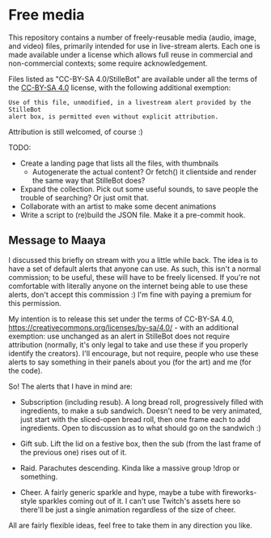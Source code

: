 Free media
==========

This repository contains a number of freely-reusable media (audio, image, and
video) files, primarily intended for use in live-stream alerts. Each one is
made available under a license which allows full reuse in commercial and
non-commercial contexts; some require acknowledgement.

Files listed as "CC-BY-SA 4.0/StilleBot" are available under all the terms of
the [CC-BY-SA 4.0](https://creativecommons.org/licenses/by-sa/4.0/) license,
with the following additional exemption:

    Use of this file, unmodified, in a livestream alert provided by the StilleBot
    alert box, is permitted even without explicit attribution.

Attribution is still welcomed, of course :)


TODO:
* Create a landing page that lists all the files, with thumbnails
  - Autogenerate the actual content? Or fetch() it clientside and render the
    same way that StilleBot does?
* Expand the collection. Pick out some useful sounds, to save people the
  trouble of searching? Or just omit that.
* Collaborate with an artist to make some decent animations
* Write a script to (re)build the JSON file. Make it a pre-commit hook.


Message to Maaya
----------------

I discussed this briefly on stream with you a little while back. The idea is
to have a set of default alerts that anyone can use. As such, this isn't a
normal commission; to be useful, these will have to be freely licensed. If
you're not comfortable with literally anyone on the internet being able to
use these alerts, don't accept this commission :) I'm fine with paying a
premium for this permission.

My intention is to release this set under the terms of CC-BY-SA 4.0,
https://creativecommons.org/licenses/by-sa/4.0/ - with an additional
exemption: use unchanged as an alert in StilleBot does not require
attribution (normally, it's only legal to take and use these if you properly
identify the creators). I'll encourage, but not require, people who use these
alerts to say something in their panels about you (for the art) and me (for
the code).

So! The alerts that I have in mind are:
- Subscription (including resub). A long bread roll, progressively filled with
  ingredients, to make a sub sandwich. Doesn't need to be very animated, just
  start with the sliced-open bread roll, then one frame each to add ingredients.
  Open to discussion as to what should go on the sandwich :)

- Gift sub. Lift the lid on a festive box, then the sub (from the last frame of
  the previous one) rises out of it.

- Raid. Parachutes descending. Kinda like a massive group !drop or something.

- Cheer. A fairly generic sparkle and hype, maybe a tube with fireworks-style
  sparkles coming out of it. I can't use Twitch's assets here so there'll be
  just a single animation regardless of the size of cheer.

All are fairly flexible ideas, feel free to take them in any direction you like.
